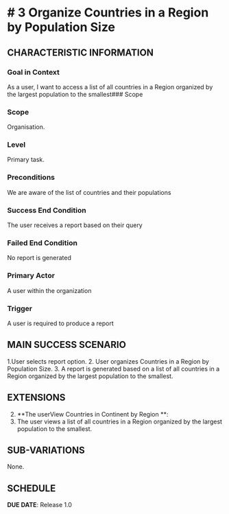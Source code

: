 # # 3 Organize Countries in a Region by Population Size

## CHARACTERISTIC INFORMATION

### Goal in Context


As a user, I want to access a list of all countries in a Region organized by the largest population to the smallest### Scope

### Scope
Organisation.

### Level

Primary task.

### Preconditions

We are aware of the list of countries and their populations

### Success End Condition

The user receives a report based on their query

### Failed End Condition

No report is generated

### Primary Actor

A user within the organization

### Trigger

A user is required to produce a report

## MAIN SUCCESS SCENARIO

1.User selects report option.
2. User organizes Countries in a Region by Population Size.
3. A report is generated based on a list of all countries in a Region organized by the largest population to the smallest.


## EXTENSIONS

2. **The userView Countries in Continent by Region **:
1. The user views a list of all countries in a Region organized by the largest population to the smallest.

## SUB-VARIATIONS

None.

## SCHEDULE

**DUE DATE**: Release 1.0